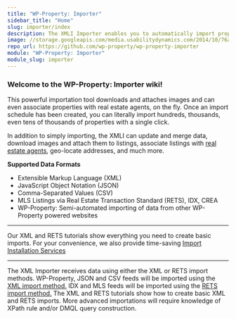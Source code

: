 ```yaml
---
title: "WP-Property: Importer"
sidebar_title: "Home"
slug: importer/index
description: The XMLI Importer enables you to automatically import property listings directly into your website. This includes MLS, RETS, XML, CSV formats. Properties are created, merged, removed, or updated according to rules you specify.
image: //storage.googleapis.com/media.usabilitydynamics.com/2014/10/76a8eb10-wpproperty-extension-importer-icon-300x300.png
repo_url: https://github.com/wp-property/wp-property-importer
module: "WP-Property: Importer"
module_slug: importer
---
```


### Welcome to the WP-Property: Importer wiki!

This powerful importation tool downloads and attaches images and can even associate properties with real estate agents, on the fly. Once an import schedule has been created, you can literally import hundreds, thousands, even tens of thousands of properties with a single click.

In addition to simply importing, the XMLI can update and merge data, download images and attach them to listings, associate listings with [real estate agents](https://www.usabilitydynamics.com/product/wp-property-agents), geo-locate addresses, and much more.

**Supported Data Formats**

* Extensible Markup Language (XML)
* JavaScript Object Notation (JSON)
* Comma-Separated Values (CSV)
* MLS Listings via Real Estate Transaction Standard (RETS), IDX, CREA
* WP-Property: Semi-automated importing of data from other WP-Property powered websites

***
Our XML and RETS tutorials show everything you need to create basic imports. For your convenience, we also provide time-saving [Import Installation Services](https://github.com/wp-property/wp-property-importer/wiki/XML-and-RETS-Setup-Services-for-WP-Property-Importer)
***


The XML Importer receives data using either the XML or RETS import methods. WP-Property, JSON and CSV feeds will be imported using the [XML import method.](https://github.com/wp-property/wp-property-importer/wiki/Basic-XML-Import) IDX and MLS feeds will be imported using the [RETS import method.](https://github.com/wp-property/wp-property-importer/wiki/Basic-RETS-Import) The XML and RETS tutorials show how to create basic XML and RETS imports. More advanced importations will require knowledge of XPath rule and/or DMQL query construction.
